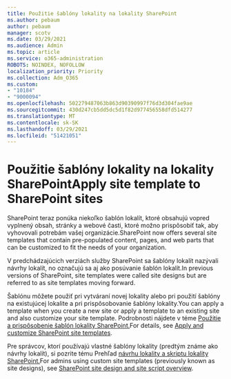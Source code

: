 ```yaml
---
title: Použitie šablóny lokality na lokality SharePoint
ms.author: pebaum
author: pebaum
manager: scotv
ms.date: 03/29/2021
ms.audience: Admin
ms.topic: article
ms.service: o365-administration
ROBOTS: NOINDEX, NOFOLLOW
localization_priority: Priority
ms.collection: Adm_O365
ms.custom:
- "10184"
- "9000094"
ms.openlocfilehash: 502279487063b863d90390997f76d3d304fae9ae
ms.sourcegitcommit: 430d247cb5dd5dc5d1f82d977456558dfd514277
ms.translationtype: MT
ms.contentlocale: sk-SK
ms.lasthandoff: 03/29/2021
ms.locfileid: "51421051"
---
```

# <a name="apply-site-template-to-sharepoint-sites"></a><span data-ttu-id="71b33-102">Použitie šablóny lokality na lokality SharePoint</span><span class="sxs-lookup"><span data-stu-id="71b33-102">Apply site template to SharePoint sites</span></span>

<span data-ttu-id="71b33-103">SharePoint teraz ponúka niekoľko šablón lokalít, ktoré obsahujú vopred vyplnený obsah, stránky a webové časti, ktoré možno prispôsobiť tak, aby vyhovovali potrebám vašej organizácie.</span><span class="sxs-lookup"><span data-stu-id="71b33-103">SharePoint now offers several site templates that contain pre-populated content, pages, and web parts that can be customized to fit the needs of your organization.</span></span> 

<span data-ttu-id="71b33-104">V predchádzajúcich verziách služby SharePoint sa šablóny lokalít nazývali návrhy lokalít, no označujú sa aj ako posúvanie šablón lokalít.</span><span class="sxs-lookup"><span data-stu-id="71b33-104">In previous versions of SharePoint, site templates were called site designs but are referred to as site templates moving forward.</span></span> 

<span data-ttu-id="71b33-105">Šablónu môžete použiť pri vytváraní novej lokality alebo pri použití šablóny na existujúcej lokalite a pri prispôsobovanie šablóny lokality.</span><span class="sxs-lookup"><span data-stu-id="71b33-105">You can apply a template when you create a new site or apply a template to an existing site and also customize your site template.</span></span> <span data-ttu-id="71b33-106">Podrobnosti nájdete v téme [Použitie a prispôsobenie šablón lokality SharePoint.](https://support.microsoft.com/office/39382463-0e45-4d1b-be27-0e96aeec8398)</span><span class="sxs-lookup"><span data-stu-id="71b33-106">For details, see [Apply and customize SharePoint site templates](https://support.microsoft.com/office/39382463-0e45-4d1b-be27-0e96aeec8398).</span></span>

<span data-ttu-id="71b33-107">Pre správcov, ktorí používajú vlastné šablóny lokality (predtým známe ako návrhy lokalít), si pozrite tému Prehľad [návrhu lokality a skriptu lokality SharePoint.](https://docs.microsoft.com/sharepoint/dev/declarative-customization/site-design-overview)</span><span class="sxs-lookup"><span data-stu-id="71b33-107">For admins using custom site templates (previously known as site designs), see [SharePoint site design and site script overview](https://docs.microsoft.com/sharepoint/dev/declarative-customization/site-design-overview).</span></span>

